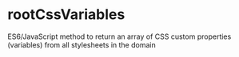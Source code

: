 # rootCssVariables
ES6/JavaScript method to return an array of CSS custom properties (variables) from all stylesheets in the domain

